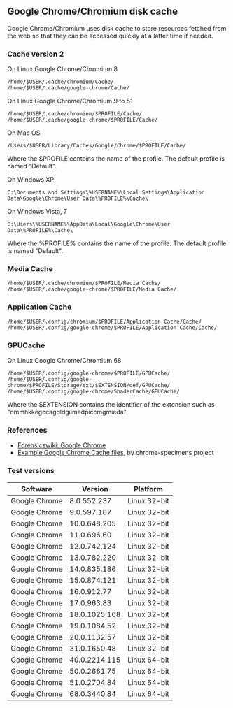 ## Google Chrome/Chromium disk cache

Google Chrome/Chromium uses disk cache to store resources fetched from the web
so that they can be accessed quickly at a latter time if needed.

### Cache version 2

On Linux Google Chrome/Chromium 8

```
/home/$USER/.cache/chromium/Cache/
/home/$USER/.cache/google-chrome/Cache/
```

On Linux Google Chrome/Chromium 9 to 51

```
/home/$USER/.cache/chromium/$PROFILE/Cache/
/home/$USER/.cache/google-chrome/$PROFILE/Cache/
```

On Mac OS

```
/Users/$USER/Library/Caches/Google/Chrome/$PROFILE/Cache/
```

Where the $PROFILE contains the name of the profile. The default profile is
named "Default".

On Windows XP

```
C:\Documents and Settings\%USERNAME%\Local Settings\Application Data\Google\Chrome\User Data\%PROFILE%\Cache\
```

On Windows Vista, 7

```
C:\Users\%USERNAME%\AppData\Local\Google\Chrome\User Data\%PROFILE%\Cache\
```

Where the %PROFILE% contains the name of the profile. The default profile is
named "Default".

### Media Cache

```
/home/$USER/.cache/chromium/$PROFILE/Media Cache/
/home/$USER/.cache/google-chrome/$PROFILE/Media Cache/
```

### Application Cache

```
/home/$USER/.config/chromium/$PROFILE/Application Cache/Cache/
/home/$USER/.config/google-chrome/$PROFILE/Application Cache/Cache/
```

### GPUCache

On Linux Google Chrome/Chromium 68

```
/home/$USER/.config/google-chrome/$PROFILE/GPUCache/
/home/$USER/.config/google-chrome/$PROFILE/Storage/ext/$EXTENSION/def/GPUCache/
/home/$USER/.config/google-chrome/ShaderCache/GPUCache/
```

Where the $EXTENSION contains the identifier of the extension such as
"nmmhkkegccagdldgiimedpiccmgmieda".

### References

* [Forensicswiki: Google Chrome](https://forensicswiki.xyz/wiki/index.php?title=Google_Chrome)
* [Example Google Chrome Cache files](https://github.com/dfirlabs/chrome-specimens/tree/main/specimens), by chrome-specimens project

### Test versions

Software | Version | Platform
-- | -- | --
Google Chrome | 8.0.552.237 | Linux 32-bit
Google Chrome | 9.0.597.107 | Linux 32-bit
Google Chrome | 10.0.648.205 | Linux 32-bit
Google Chrome | 11.0.696.60 | Linux 32-bit
Google Chrome | 12.0.742.124 | Linux 32-bit
Google Chrome | 13.0.782.220 | Linux 32-bit
Google Chrome | 14.0.835.186 | Linux 32-bit
Google Chrome | 15.0.874.121 | Linux 32-bit
Google Chrome | 16.0.912.77 | Linux 32-bit
Google Chrome | 17.0.963.83 | Linux 32-bit
Google Chrome | 18.0.1025.168 | Linux 32-bit
Google Chrome | 19.0.1084.52 | Linux 32-bit
Google Chrome | 20.0.1132.57 | Linux 32-bit
Google Chrome | 31.0.1650.48 | Linux 32-bit
Google Chrome | 40.0.2214.115 | Linux 64-bit
Google Chrome | 50.0.2661.75 | Linux 64-bit
Google Chrome | 51.0.2704.84 | Linux 64-bit
Google Chrome | 68.0.3440.84 | Linux 64-bit

